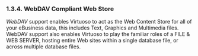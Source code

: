 <div id="owebdavstore" class="section">

<div class="titlepage">

<div>

<div>

### 1.3.4. WebDAV Compliant Web Store

</div>

</div>

</div>

<span class="emphasis">*WebDAV*</span> support enables Virtuoso to act
as the Web Content Store for all of your eBusiness data, this includes
Text, Graphics and Multimedia files. WebDAV support also enables
Virtuoso to play the familiar roles of a FILE & WEB SERVER, hosting
entire Web sites within a single database file, or across multiple
database files.

</div>

